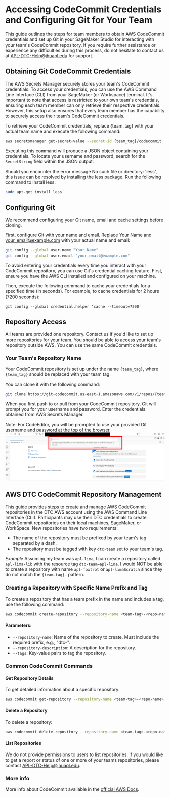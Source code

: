 # Accessing CodeCommit Credentials and Configuring Git for Your Team

This guide outlines the steps for team members to obtain AWS CodeCommit credentials and set up Git in your SageMaker Studio for interacting with your team's CodeCommit repository. If you require further assistance or experience any difficulties during this process, do not hesitate to contact us at APL-DTC-Help@jhuapl.edu for support.

## Obtaining Git CodeCommit Credentials

The AWS Secrets Manager securely stores your team's CodeCommit credentials. To access your credentials, you can use the AWS Command Line Interface (CLI) from your SageMaker (or Workspace) terminal. It's important to note that access is restricted to your own team's credentials, ensuring each team member can only retrieve their respective credentials. However, this setup also ensures that every team member has the capability to securely access their team's CodeCommit credentials.

To retrieve your CodeCommit credentials, replace {team_tag} with your actual team name and execute the following command:

```bash
aws secretsmanager get-secret-value --secret-id {team_tag}/codecommit
```

Executing this command will produce a JSON object containing your credentials. To locate your username and password, search for the `SecretString` field within the JSON output.

Should you encounter the error message No such file or directory: 'less', this issue can be resolved by installing the less package. Run the following command to install less:

```bash
sudo apt-get install less
```

## Configuring Git

We recommend configuring your Git name, email and cache settings before cloning. 

First, configure Git with your name and email. Replace Your Name and your_email@example.com with your actual name and email:

```bash
git config --global user.name "Your Name"
git config --global user.email "your_email@example.com"
```

To avoid entering your credentials every time you interact with your CodeCommit repository, you can use Git's credential caching feature. First, ensure you have the AWS CLI installed and configured on your machine.

Then, execute the following command to cache your credentials for a specified time (in seconds). For example, to cache credentials for 2 hours (7200 seconds):

```
git config --global credential.helper 'cache --timeout=7200'
```

## Repository Access

All teams are provided one repository. Contact us if you'd like to set up more repositories for your team. You should be able to access your team's repository outside AWS. You can use the same CodeCommit credentials.

### Your Team's Repository Name
Your CodeCommit repository is set up under the name `{team_tag}`, where `{team_tag}` should be replaced with your team tag.

You can clone it with the following command: 

```bash
git clone https://git-codecommit.us-east-1.amazonaws.com/v1/repos/{team_tag}
```

When you first push to or pull from your CodeCommit repository, Git will prompt you for your username and password. Enter the credentials obtained from AWS Secrets Manager.

Note: For CodeEditor, you will be prompted to use your provided Git username and password at the top of the browser.
<img src="images/codecommit-1.png">


## AWS DTC CodeCommit Repository Management  

This guide provides steps to create and manage AWS CodeCommit repositories in the DTC AWS account using the AWS Command Line Interface (CLI). Participants may use their DTC credentials to create CodeCommit repositories on their local machines, SageMaker, or WorkSpace. New repositories have two requirements:

- The name of the repository must be prefixed by your team's tag separated by a dash. 
- The repository must be tagged with key `dtc-team` set to your team's tag. 

*Example* 
Assuming my team was `apl-lima`, I can create a repository called `apl-lima-lib` with the resource tag `dtc-team=apl-lima`. 
I would NOT be able to create a repository with name `apl-foxtrot` or `apl-limaScratch` since they do not match the `{team-tag}-` pattern. 

### Creating a Repository with Specific Name Prefix and Tag

To create a repository that has a team prefix in the name and includes a tag, use the following command:

```bash
aws codecommit create-repository --repository-name <team-tag>-<repo-name> --repository-description "Repository for project" --tags 'Key=dtc-team,Value=<team-tag>'
```

#### Parameters:
- `--repository-name`: Name of the repository to create. Must include the required prefix, e.g., "dtc-".
- `--repository-description`: A description for the repository.
- `--tags`: Key-value pairs to tag the repository.

### Common CodeCommit Commands

#### Get Repository Details
To get detailed information about a specific repository:

```bash
aws codecommit get-repository --repository-name <team-tag>-<repo-name> 
```

#### Delete a Repository
To delete a repository:

```bash
aws codecommit delete-repository --repository-name <team-tag>-<repo-name> 
```

#### List Repositories
We do not provide permissions to users to list repositories. If you would like to get a report or status of one or more of your teams repositories, please contact APL-DTC-Help@jhuapl.edu.


### More info

More info about CodeCommit available in the [official AWS Docs](https://docs.aws.amazon.com/codecommit/latest/userguide/how-to-create-repository.html).
